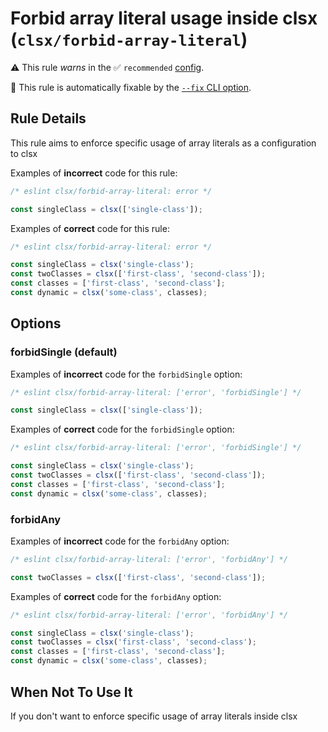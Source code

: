# Forbid array literal usage inside clsx (`clsx/forbid-array-literal`)

⚠️ This rule _warns_ in the ✅ `recommended` [config](https://github.com/temoncher/eslint-plugin-clsx#presets).

🔧 This rule is automatically fixable by the [`--fix` CLI option](https://eslint.org/docs/latest/user-guide/command-line-interface#--fix).

<!-- end auto-generated rule header -->

## Rule Details

This rule aims to enforce specific usage of array literals as a configuration to clsx

Examples of **incorrect** code for this rule:

```js
/* eslint clsx/forbid-array-literal: error */

const singleClass = clsx(['single-class']);
```

Examples of **correct** code for this rule:

```js
/* eslint clsx/forbid-array-literal: error */

const singleClass = clsx('single-class');
const twoClasses = clsx(['first-class', 'second-class']);
const classes = ['first-class', 'second-class'];
const dynamic = clsx('some-class', classes);
```

## Options

### forbidSingle (default)

Examples of **incorrect** code for the `forbidSingle` option:

```js
/* eslint clsx/forbid-array-literal: ['error', 'forbidSingle'] */

const singleClass = clsx(['single-class']);
```

Examples of **correct** code for the `forbidSingle` option:

```js
/* eslint clsx/forbid-array-literal: ['error', 'forbidSingle'] */

const singleClass = clsx('single-class');
const twoClasses = clsx(['first-class', 'second-class']);
const classes = ['first-class', 'second-class'];
const dynamic = clsx('some-class', classes);
```

### forbidAny

Examples of **incorrect** code for the `forbidAny` option:

```js
/* eslint clsx/forbid-array-literal: ['error', 'forbidAny'] */

const twoClasses = clsx(['first-class', 'second-class']);
```

Examples of **correct** code for the `forbidAny` option:

```js
/* eslint clsx/forbid-array-literal: ['error', 'forbidAny'] */

const singleClass = clsx('single-class');
const twoClasses = clsx('first-class', 'second-class');
const classes = ['first-class', 'second-class'];
const dynamic = clsx('some-class', classes);
```

## When Not To Use It

If you don't want to enforce specific usage of array literals inside clsx
